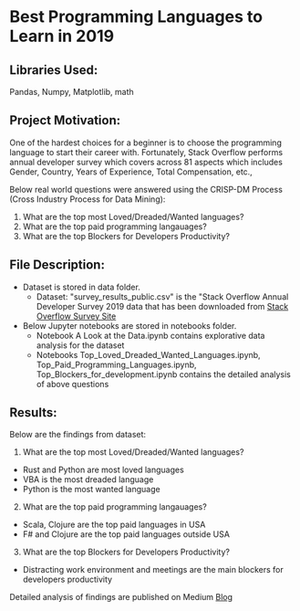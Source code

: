 # Best Programming Languages to Learn in 2019

## Libraries Used:

Pandas, Numpy, Matplotlib, math

## Project Motivation: 

One of the hardest choices for a beginner is to choose the programming language to start their career with. Fortunately, Stack Overflow performs annual developer survey which covers across 81 aspects which includes Gender, Country, Years of Experience, Total Compensation, etc.,

Below real world questions were answered using the CRISP-DM Process (Cross Industry Process for Data Mining):

1. What are the top most Loved/Dreaded/Wanted languages?
2. What are the top paid programming langauages? 
3. What are the top Blockers for Developers Productivity?

## File Description:

* Dataset is stored in data folder.
  * Dataset: "survey_results_public.csv" is the "Stack Overflow Annual Developer Survey 2019 data that has been downloaded from [Stack Overflow Survey Site](https://insights.stackoverflow.com/survey "Stack Overflow Survey Site")
* Below Jupyter notebooks are stored in notebooks folder.
  * Notebook A Look at the Data.ipynb contains explorative data analysis for the dataset
  * Notebooks Top_Loved_Dreaded_Wanted_Languages.ipynb, Top_Paid_Programming_Languages.ipynb, Top_Blockers_for_development.ipynb contains the detailed analysis of above questions
  
## Results:

Below are the findings from dataset: 
1. What are the top most Loved/Dreaded/Wanted languages?
 * Rust and Python are most loved languages
 * VBA is the most dreaded language
 * Python is the most wanted language
 
2. What are the top paid programming langauages? 
 * Scala, Clojure are the top paid languages in USA
 * F# and Clojure are the top paid languages outside USA

3. What are the top Blockers for Developers Productivity?
 * Distracting work environment and meetings are the main blockers for developers productivity


Detailed analysis of findings are published on Medium [Blog](https://medium.com/@mdiwakar50/best-programming-languages-to-learn-in-2019-a0c09f85eec8)




